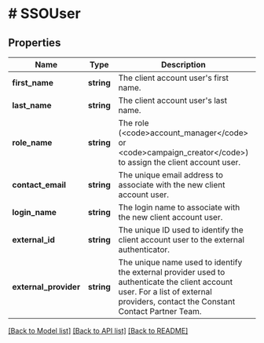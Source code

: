 # # SSOUser

## Properties

Name | Type | Description | Notes
------------ | ------------- | ------------- | -------------
**first_name** | **string** | The client account user&#39;s first name. |
**last_name** | **string** | The client account user&#39;s last name. |
**role_name** | **string** | The role (&lt;code&gt;account_manager&lt;/code&gt; or &lt;code&gt;campaign_creator&lt;/code&gt;) to assign the client account user. |
**contact_email** | **string** | The unique email address to associate with the new client account user. |
**login_name** | **string** | The login name to associate with the new client account user. |
**external_id** | **string** | The unique ID used to identify the client account user to the external authenticator. |
**external_provider** | **string** | The unique name used to identify the external provider used to authenticate the client account user. For a list of external providers, contact the Constant Contact Partner Team. |

[[Back to Model list]](../../README.md#models) [[Back to API list]](../../README.md#endpoints) [[Back to README]](../../README.md)
